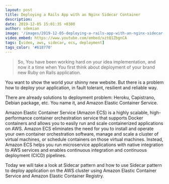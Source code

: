 ```yaml
---
layout: post
title: Deploying a Rails App with an Nginx Sidecar Container
description:
date: 2019-12-05 15:01:35 +0300
author: sdemian
image: '/images/2019-12-05-deploying-a-rails-app-with-an-nginx-sidecar-container.webp'
video_embed: https://www.youtube.com/embed/xztQ1ZbgnCA
tags: [video, aws, sidecar, ecs, deployment]
tags_color: '#618770'
---
```


> So, You have been working hard on your idea implementation, and now it a time when You first think about deployment of your brand new Ruby on Rails application.

You want to show the world your shinny new website. But there is a problem how to deploy your application, in fault tolerant, resilient and reliable way.

There are already solutions to deployment problem: Heroku, Capistrano, Debian package, etc. You name it,  and Amazon Elastic Container Service.

Amazon Elastic Container Service (Amazon ECS) is a highly scalable, high-performance container orchestration service that supports Docker containers and allows you to easily run and scale containerized applications on AWS. Amazon ECS eliminates the need for you to install and operate your own container orchestration software, manage and scale a cluster of virtual machines, or schedule containers on those virtual machines. Instead, Amazon ECS helps you run microservice applications with native integration to AWS services and enables continuous integration and continuous deployment (CICD) pipelines.

Today we will take a look at Sidecar pattern and how to use Sidecar pattern to deploy application on the AWS cluster using Amazon Elastic Container Service and Amazon Elastic Container Registry.
